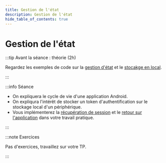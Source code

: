 ```yaml
---
title: Gestion de l'état
description: Gestion de l'état
hide_table_of_contents: true
---
```


# Gestion de l'état

<Row>

<Column>

:::tip Avant la séance : théorie (2h)

Regardez les exemples de code sur la [gestion d'état](https://github.com/departement-info-cem/5N6-mobile-2/tree/main/code/pause_resume) et le [stocakge en local](https://github.com/departement-info-cem/5N6-mobile-2/tree/main/code/stockage_local).

:::

</Column>

<Column>

:::info Séance

- On expliquera le cycle de vie d'une application Android.
- On expliqura l'intérêt de stocker un token d'authentification sur le stockage local d'un périphérique.
- Vous implémenterez la [récupération de session](../02-tp/02-tp2.md#récupération-de-la-session) et le [retour sur l'application](../02-tp/02-tp2.md#retour-sur-lapplication) dans votre travail pratique.

:::

</Column>

</Row>

:::note Exercices

Pas d'exercices, travaillez sur votre TP.

:::
